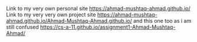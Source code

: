 Link to my very own personal site https://ahmad-mushtaq-ahmad.github.io/
Link to my very very own project site https://ahmad-mushtaq-ahmad.github.io/Ahmad-Mushtaq-Ahmad.github.io/ and this one too as i am still confused https://cs-a-11.github.io/assignment1-Ahmad-Mushtaq-Ahmad/
